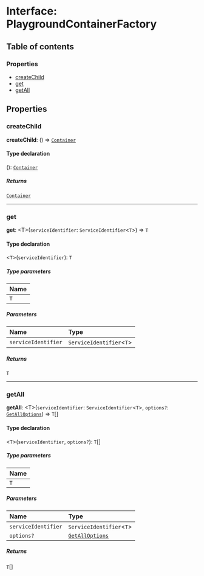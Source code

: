 # Interface: PlaygroundContainerFactory

## Table of contents

### Properties

* [createChild](/en/auto-docs/editor/interfaces/PlaygroundContainerFactory.md#createchild)
* [get](/en/auto-docs/editor/interfaces/PlaygroundContainerFactory.md#get)
* [getAll](/en/auto-docs/editor/interfaces/PlaygroundContainerFactory.md#getall)

## Properties

### createChild

**createChild**: () => [`Container`](/en/auto-docs/editor/interfaces/interfaces.Container.md)

#### Type declaration

(): [`Container`](/en/auto-docs/editor/interfaces/interfaces.Container.md)

##### Returns

[`Container`](/en/auto-docs/editor/interfaces/interfaces.Container.md)

***

### get

**get**: \<T>(`serviceIdentifier`: `ServiceIdentifier`<`T`>) => `T`

#### Type declaration

<`T`>(`serviceIdentifier`): `T`

##### Type parameters

| Name |
| :------ |
| `T` |

##### Parameters

| Name | Type |
| :------ | :------ |
| `serviceIdentifier` | `ServiceIdentifier`<`T`> |

##### Returns

`T`

***

### getAll

**getAll**: \<T>(`serviceIdentifier`: `ServiceIdentifier`<`T`>, `options?`: [`GetAllOptions`](/en/auto-docs/editor/interfaces/interfaces.GetAllOptions.md)) => `T`\[]

#### Type declaration

<`T`>(`serviceIdentifier`, `options?`): `T`\[]

##### Type parameters

| Name |
| :------ |
| `T` |

##### Parameters

| Name | Type |
| :------ | :------ |
| `serviceIdentifier` | `ServiceIdentifier`<`T`> |
| `options?` | [`GetAllOptions`](/en/auto-docs/editor/interfaces/interfaces.GetAllOptions.md) |

##### Returns

`T`\[]
